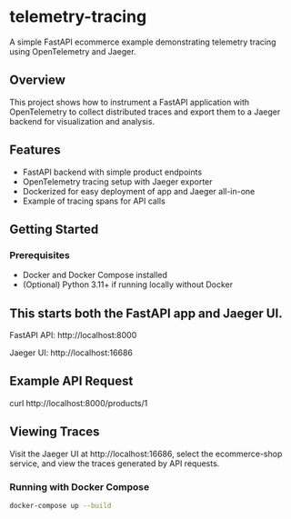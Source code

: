 # telemetry-tracing

A simple FastAPI ecommerce example demonstrating telemetry tracing using OpenTelemetry and Jaeger.

## Overview

This project shows how to instrument a FastAPI application with OpenTelemetry to collect distributed traces and export them to a Jaeger backend for visualization and analysis.

## Features

- FastAPI backend with simple product endpoints
- OpenTelemetry tracing setup with Jaeger exporter
- Dockerized for easy deployment of app and Jaeger all-in-one
- Example of tracing spans for API calls

## Getting Started

### Prerequisites

- Docker and Docker Compose installed
- (Optional) Python 3.11+ if running locally without Docker

## This starts both the FastAPI app and Jaeger UI.

FastAPI API: http://localhost:8000

Jaeger UI: http://localhost:16686

## Example API Request

curl  http://localhost:8000/products/1

## Viewing Traces
Visit the Jaeger UI at http://localhost:16686, select the ecommerce-shop service, and view the traces generated by API requests.

### Running with Docker Compose

```bash
docker-compose up --build
